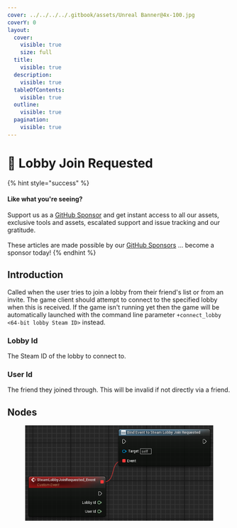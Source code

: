 ```yaml
---
cover: ../../../../.gitbook/assets/Unreal Banner@4x-100.jpg
coverY: 0
layout:
  cover:
    visible: true
    size: full
  title:
    visible: true
  description:
    visible: true
  tableOfContents:
    visible: true
  outline:
    visible: true
  pagination:
    visible: true
---
```


# 🔻 Lobby Join Requested

{% hint style="success" %}
#### Like what you're seeing?

Support us as a [GitHub Sponsor](../../../../become-a-sponsor/) and get instant access to all our assets, exclusive tools and assets, escalated support and issue tracking and our gratitude.\
\
These articles are made possible by our [GitHub Sponsors](../../../../become-a-sponsor/) ... become a sponsor today!
{% endhint %}

## Introduction

Called when the user tries to join a lobby from their friend's list or from an invite. The game client should attempt to connect to the specified lobby when this is received. If the game isn't running yet then the game will be automatically launched with the command line parameter `+connect_lobby <64-bit lobby Steam ID>` instead.

### Lobby Id

The Steam ID of the lobby to connect to.

### User Id

The friend they joined through. This will be invalid if not directly via a friend.

## Nodes

<figure><img src="../../../../.gitbook/assets/image (225).png" alt=""><figcaption></figcaption></figure>
